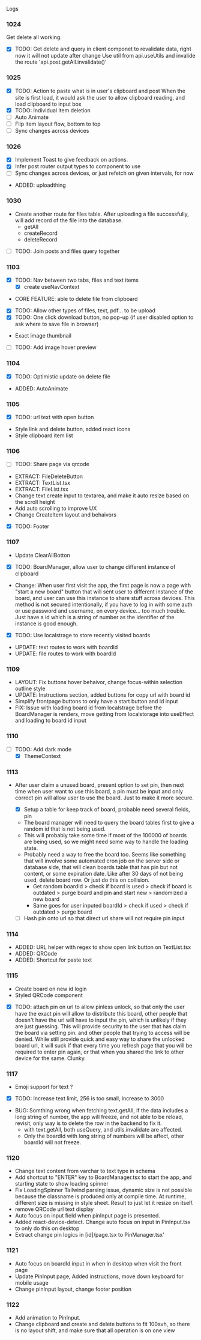 Logs 

### 1024
Get delete all working.
- [x] TODO: Get delete and query in client componet to revalidate data, right now it will not update after change
    Use util from api.useUtils and invalide the route 'api.post.getAll.invalidate()'

### 1025
- [x] TODO: Action to paste what is in user's clipboard and post 
    When the site is first load, it would ask the user to allow clipboard reading, and load clipboard to input box
- [x] TODO: Individual item deletion
- [ ] Auto Animate
- [ ] Flip item layout flow, bottom to top
- [ ] Sync changes across devices

### 1026
- [x] Implement Toast to give feedback on actions.
- [x] Infer post router output types to component to use 
- [ ] Sync changes across devices, or just refetch on given intervals, for now
- ADDED: uploadthing

### 1030
- Create another route for files table. After uploading a file successfully, will add record of the file into the database.
    - getAll
    - createRecord
    - deleteRecord
- [ ] TODO: Join posts and files query together

### 1103
- [x] TODO: Nav between two tabs, files and text items
  - [x] create useNavContext
- CORE FEATURE: able to delete file from clipboard
- [x] TODO: Allow other types of files, text, pdf... to be upload
- [x] TODO: One click download button, no pop-up (if user disabled option to ask where to save file in browser)
- Exact image thumbnail
- [ ] TODO: Add image hover preview

### 1104
- [x] TODO: Optimistic update on delete file
- ADDED: AutoAnimate 

### 1105
- [x] TODO: url text with open button
- Style link and delete button, added react icons
- Style clipboard item list

### 1106
- [ ] TODO: Share page via qrcode
- EXTRACT: FileDeleteButton
- EXTRACT: TextList.tsx
- EXTRACT: FileList.tsx
- Change text create input to textarea, and make it auto resize based on the scroll height
- Add auto scrolling to improve UX
- Change CreateItem layout and behaivors
- [x] TODO: Footer

### 1107
- Update ClearAllBotton
- [X] TODO: BoardManager, allow user to change different instance of clipboard
- Change: When user first visit the app, the first page is now a page with "start a new board" button that will sent user to different instance of the board, and user can use this instance to share stuff across devices. This method is not secured intentionally, if you have to log in with some auth or use password and username, on every device... too much trouble. Just have a id which is a string of number as the identifier of the instance is good enough. 
- [X] TODO: Use localstrage to store recently visited boards
- UPDATE: text routes to work with boardId
- UPDATE: file routes to work with boardId

### 1109
- LAYOUT: Fix buttons hover behaivor, change focus-within selection outline style
- UPDATE: Instructions section, added buttons for copy url with board id 
- Simplify frontpage buttons to only have a start button and id input
- FIX: Issue with loading board id from localstrage before the BoardManager is renders, move getting from localstorage into useEffect and loading to board id input

### 1110
- [ ] TODO: Add dark mode
    - [X] ThemeContext

### 1113
- After user claim a unused board, present option to set pin, then next time when user want to use this board, a pin must be input and only correct pin will allow user to use the board. Just to make it more secure. 
  - [X] Setup a table for keep track of board, probable need several fields, pin 
  - The board manager will need to query the board tables first to give a random id that is not being used.
  - This will probably take some time if most of the 100000 of boards are being used, so we might need some way to handle the loading state.
  - Probably need a way to free the board too. Seems like something that will involve some automated cron job on the server side or database side, that will clean boards table that has pin but not content, or some expiration date. Like after 30 days of not being used, delete board row. Or just do this on collision.
    - Get random boardId > check if board is used > check if board is outdated > purge board and pin and start new
                                                  > randomized a new board
    - Same goes for user inputed boardId > check if used > check if outdated > purge board

  - [ ] Hash pin onto url so that direct url share will not require pin input

### 1114 
- ADDED: URL helper with regex to show open link button on TextList.tsx
- ADDED: QRCode
- ADDED: Shortcut for paste text

### 1115 
- Create board on new id login
- Styled QRCode component
- [x] TODO: attach pin on url to allow pinless unlock, so that only the user have the exact pin will allow to distribute this board, other people that doesn't have the url will have to input the pin, which is unlikely if they are just guessing. This will provide security to the user that has claim the board via setting pin. and other people that trying to access will be denied. While still provide quick and easy way to share the unlocked board url, it will suck if that every time you refresh page that you will be required to enter pin again, or that when you shared the link to other device for the same. Clunky. 

### 1117
- Emoji support for text ?
- [x] TODO: Increase text limit, 256 is too small, increase to 3000
- BUG: Somthing wrong when fetching text.getAll, if the data includes a long string of number, the app will freeze, and not able to be reload, revisit, only way is to delete the row in the backend to fix it.
    - with text.getAll, both useQuery, and utils.invalidate are affected.
    - Only the boardId with long string of numbers will be affect, other boardId will not freeze. 


### 1120
- Change text content from varchar to text type in schema
-  Add shortcut to "ENTER" key to BoardManager.tsx to start the app, and starting state to show loading spinner
-  Fix LoadingSpinner Tailwind parsing issue, dynamic size is not possible because the classname is produced only at compile time. At runtime, different size is missing in style sheet. Result to just let it resize on itself.
- remove QRCode url text display
- Auto focus on input field when pinInput page is presented.
- Added react-device-detect. Change auto focus on input in PinInput.tsx to only do this on desktop
- Extract change pin logics in [id]/page.tsx to PinManager.tsx'

### 1121
- Auto focus on boardId input in when in desktop when visit the front page
- Update PinInput page, Added instructions, move down keyboard for mobile usage
- Change pinInput layout, change footer position

### 1122
- Add animation to PinInput.
- Change clipboard and create and delete buttons to fit 100svh, so there is no layout shift, and make sure that all operation is on one view
